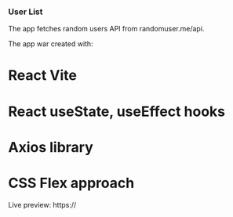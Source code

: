 ### User List

The app fetches random users API from randomuser.me/api.

The app war created with:

# React Vite

# React useState, useEffect hooks

# Axios library

# CSS Flex approach

Live preview: https://
